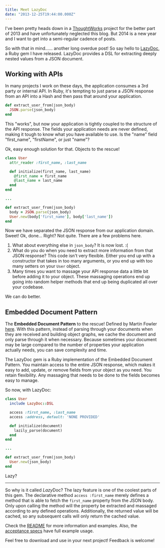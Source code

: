 ```yaml
---
title: Meet LazyDoc
date: "2013-12-25T19:44:00.000Z"
---
```


I've been pretty heads down in a [ThoughtWorks](http://www.thoughtworks.com) project for the better part of 2013 and have unfortunately neglected this blog. But 2014 is a new year and I want to get into a semi-regular cadence of posts.

So with that in mind…… another long overdue post! So say hello to [LazyDoc](https://github.com/ryanoglesby08/lazy-doc), a Ruby gem I have released. LazyDoc provides a DSL for extracting deeply nested values from a JSON document.

Working with APIs
-------------------

In many projects I work on these days, the application consumes a 3rd party or internal API. In Ruby, it's tempting to just parse a JSON response from an API into a Hash and then pass that around your application.

```ruby
def extract_user_from(json_body)
  JSON.parse(json_body)
end
```

This "works", but now your application is tightly coupled to the structure of the API response. The fields your application needs are never defined, making it tough to know what you have available to use. Is the "name" field "first_name", "firstName", or just "name"?

Ok, easy enough solution for that. Objects to the rescue!

```ruby
class User
  attr_reader :first_name, :last_name

  def initialize(first_name, last_name)
    @first_name = first_name
    @last_name = last_name
  end
end

...

def extract_user_from(json_body)
  body = JSON.parse(json_body)
  User.new(body['first_name'], body['last_name'])
end
```
Now we have separated the JSON response from our application domain. Sweet! Ok, done... Right? Not quite. There are a few problems here.

1. What about everything else in `json_body`? It is now lost. :(
2. What do you do when you need to extract more information from that JSON response? This code isn't very flexible. Either you end up with a constructor that takes in too many arguments, or you end up with too many setters on your `User` object.
3. Many times you want to massage your API response data a little bit before adding it to your object. These massaging operations end up going into random helper methods that end up being duplicated all over your codebase.

We can do better.

Embedded Document Pattern
---------------------------------

The **Embedded Document Pattern** to the rescue! Defined by Martin Fowler [here](http://martinfowler.com/bliki/EmbeddedDocument.html). With this pattern, instead of parsing through your documents when they are received and building object graphs, we cache the document and only parse through it when necessary. Because sometimes your document may be large compared to the number of properties your application actually needs, you can save complexity and time.

The LazyDoc gem is a Ruby implementation of the Embedded Document Pattern. You maintain access to the entire JSON response, which makes it easy to add, update, or remove fields from your object as you need. You retain flexibility. Any massaging that needs to be done to the fields becomes easy to manage.

So now, with LazyDoc:

```ruby
class User
  include LazyDoc::DSL

  access :first_name, :last_name
  access :address, default: 'NONE PROVIDED'

  def initialize(document)
    lazily_parse(document)
  end
end

...

def extract_user_from(json_body)
  User.new(json_body)
end
```

Lazy?

-----------------------------------
So why is it called *Lazy*Doc? The lazy feature is one of the coolest parts of this gem. The declarative method `access :first_name` merely defines a method that is able to fetch the `first_name` property from the JSON body. Only upon calling the method will the property be extracted and massaged according to any defined operations. Additionally, the returned value will be cached, so any subsequent calls will only return the cached value.

Check the [README](https://github.com/ryanoglesby08/lazy-doc) for more information and examples. Also, the [acceptance specs](https://github.com/ryanoglesby08/lazy-doc/tree/v0.4.0/spec/acceptance) have full example usage.

Feel free to download and use in your next project! Feedback is welcome!
